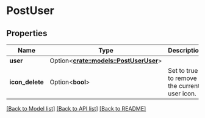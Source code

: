 # PostUser

## Properties

Name | Type | Description | Notes
------------ | ------------- | ------------- | -------------
**user** | Option<[**crate::models::PostUserUser**](PostUser_user.md)> |  | [optional]
**icon_delete** | Option<**bool**> | Set to true to remove the current user icon. | [optional][default to false]

[[Back to Model list]](../README.md#documentation-for-models) [[Back to API list]](../README.md#documentation-for-api-endpoints) [[Back to README]](../README.md)


